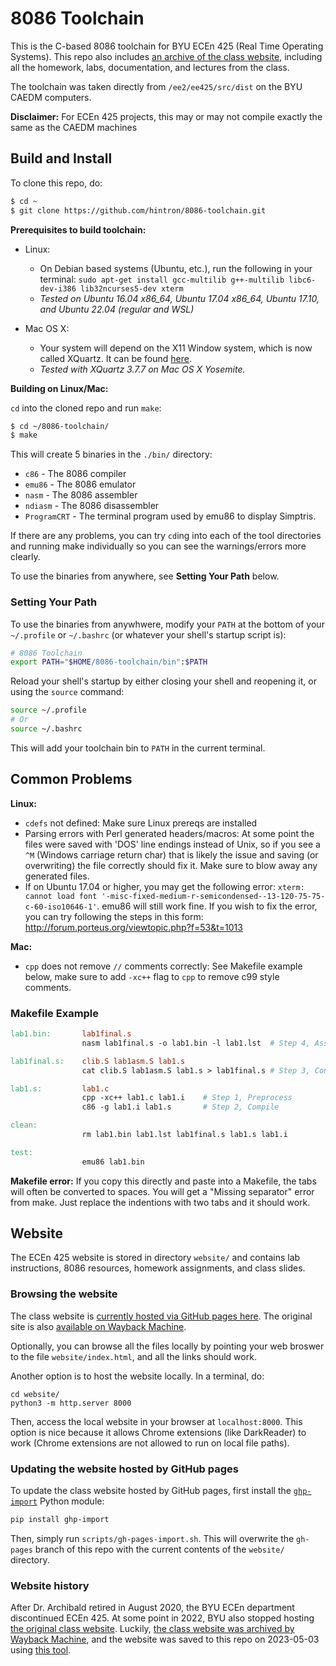 # 8086 Toolchain

This is the C-based 8086 toolchain for BYU ECEn 425 (Real Time Operating
Systems). This repo also includes [an archive of the class website][4],
including all the homework, labs, documentation, and lectures from the class.

The toolchain was taken directly from `/ee2/ee425/src/dist` on the BYU CAEDM
computers.

**Disclaimer:** For ECEn 425 projects, this may or may not compile exactly the same as the CAEDM machines

## Build and Install ##

To clone this repo, do:

```bash
$ cd ~
$ git clone https://github.com/hintron/8086-toolchain.git
```

**Prerequisites to build toolchain:**

* Linux:
  * On Debian based systems (Ubuntu, etc.), run the following in your terminal:
  `sudo apt-get install gcc-multilib g++-multilib libc6-dev-i386 lib32ncurses5-dev xterm`
  * *Tested on Ubuntu 16.04 x86_64, Ubuntu 17.04 x86_64, Ubuntu 17.10, and Ubuntu 22.04 (regular and WSL)*

* Mac OS X:
  * Your system will depend on the X11 Window system, which is now called
  XQuartz. It can be found [here](http://xquartz.macosforge.org/).
  * *Tested with XQuartz 3.7.7 on Mac OS X Yosemite.*

**Building on Linux/Mac:**

`cd` into the cloned repo and run `make`:

```bash
$ cd ~/8086-toolchain/
$ make
```

This will create 5 binaries in the `./bin/` directory:

* `c86` - The 8086 compiler
* `emu86` - The 8086 emulator
* `nasm` - The 8086 assembler
* `ndiasm` - The 8086 disassembler
* `ProgramCRT` - The terminal program used by emu86 to display Simptris.

 If there are any problems, you can try `cd`ing into each of the tool
 directories and running make individually so you can see the warnings/errors more clearly.

To use the binaries from anywhere, see **Setting Your Path** below.

### Setting Your Path ###

To use the binaries from anywhwere, modify your `PATH` at the bottom of your
`~/.profile` or `~/.bashrc` (or whatever your shell's startup script is):

```bash
# 8086 Toolchain
export PATH="$HOME/8086-toolchain/bin":$PATH
```

Reload your shell's startup by either closing your shell and reopening it, or using the `source` command:

```bash
source ~/.profile
# Or
source ~/.bashrc
```

This will add your toolchain bin to `PATH` in the current terminal.

## Common Problems ##

**Linux:**
+ `cdefs` not defined: Make sure Linux prereqs are installed
+ Parsing errors with Perl generated headers/macros: At some point the files were saved with 'DOS' line endings instead of Unix, so if you see a `^M` (Windows carriage return char) that is likely the issue and saving (or overwriting) the file correctly should fix it. Make sure to blow away any generated files.
+ If on Ubuntu 17.04 or higher, you may get the following error: `xterm: cannot load font '-misc-fixed-medium-r-semicondensed--13-120-75-75-c-60-iso10646-1'`. emu86 will still work fine. If you wish to fix the error, you can try following the steps in this form:  http://forum.porteus.org/viewtopic.php?f=53&t=1013


**Mac:**
+ `cpp` does not remove `//` comments correctly: See Makefile example below, make sure to add `-xc++` flag to `cpp` to remove c99 style comments.

### Makefile Example ###

```Makefile
lab1.bin:       lab1final.s
                nasm lab1final.s -o lab1.bin -l lab1.lst  # Step 4, Assemble

lab1final.s:    clib.S lab1asm.S lab1.s
                cat clib.S lab1asm.S lab1.s > lab1final.s # Step 3, Concatenate

lab1.s:         lab1.c
                cpp -xc++ lab1.c lab1.i    # Step 1, Preprocess
                c86 -g lab1.i lab1.s       # Step 2, Compile

clean:
                rm lab1.bin lab1.lst lab1final.s lab1.s lab1.i

test:
                emu86 lab1.bin
```

**Makefile error:** If you copy this directly and paste into a Makefile, the tabs will often be converted to spaces. You will get a "Missing separator" error from make. Just replace the indentions with two tabs and it should work.


## Website ##

The ECEn 425 website is stored in directory `website/` and
contains lab instructions, 8086 resources, homework assignments, and class
slides.

### Browsing the website ##

The class website is [currently hosted via GitHub pages here][4]. The original
site is also [available on Wayback Machine][2].

Optionally, you can browse all the files locally by pointing your web broswer to
the file `website/index.html`, and all the links should work.

Another option is to host the website locally. In a terminal, do:

```shell
cd website/
python3 -m http.server 8000
```

Then, access the local website in your browser at `localhost:8000`.
This option is nice because it allows Chrome extensions (like DarkReader) to
work (Chrome extensions are not allowed to run on local file paths).

### Updating the website hosted by GitHub pages

To update the class website hosted by GitHub pages, first install the
[`ghp-import`][5] Python module:

```bash
pip install ghp-import
```

Then, simply run `scripts/gh-pages-import.sh`. This will overwrite the
`gh-pages` branch of this repo with the current contents of the `website/`
directory.

### Website history

After Dr. Archibald retired in August 2020, the BYU ECEn department
discontinued ECEn 425. At some point in 2022, BYU also stopped hosting
[the original class website][1]. Luckily,
[the class website was archived by Wayback Machine][2], and the website was
saved to this repo on 2023-05-03 using [this tool][3].


[1]: http://ece425web.groups.et.byu.net/
[2]: https://web.archive.org/web/20220126003933/http://ece425web.groups.et.byu.net/
[3]: https://github.com/hartator/wayback-machine-downloader
[4]: https://hintron.github.io/8086-toolchain/
[5]: https://pypi.org/project/ghp-import/
